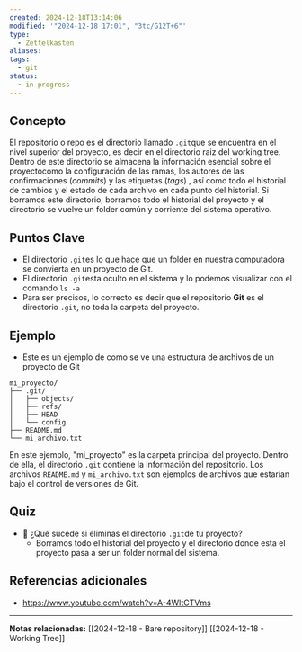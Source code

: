 ```yaml
---
created: 2024-12-18T13:14:06
modified: '"2024-12-18 17:01", "3tc/G12T+6"'
type:
  - Zettelkasten
aliases: 
tags:
  - git
status:
  - in-progress
---
```

## Concepto
El repositorio o repo es el directorio llamado `.git`que se encuentra en el nivel superior del proyecto, es decir en el directorio raiz del working tree. Dentro de este directorio se almacena la información esencial sobre el proyectocomo la configuración de las ramas, los autores de las confirmaciones (*commits*) y las etiquetas (*tags*) , así como todo el historial de cambios y el estado de cada archivo en cada punto del historial. Si borramos este directorio, borramos todo el historial del proyecto y el directorio se vuelve un folder común y corriente del sistema operativo.

## Puntos Clave
- El directorio `.git`es lo que hace que un folder en nuestra computadora se convierta en un proyecto de Git. 
- El directorio `.git`esta oculto en el sistema y lo podemos visualizar con el comando `ls -a`
- Para ser precisos, lo correcto es decir que el repositorio **Git** es el directorio `.git`, no toda la carpeta del proyecto.

## Ejemplo
- Este es un ejemplo de como se ve una estructura de archivos de un proyecto de Git
```
mi_proyecto/
├── .git/
│   ├── objects/
│   ├── refs/
│   ├── HEAD
│   └── config
├── README.md
└── mi_archivo.txt
```

En este ejemplo, "mi_proyecto" es la carpeta principal del proyecto. Dentro de ella, el directorio `.git` contiene la información del repositorio. Los archivos `README.md` y `mi_archivo.txt` son ejemplos de archivos que estarían bajo el control de versiones de Git.


## Quiz
- 🍒 ¿Qué sucede si eliminas el directorio `.git`de tu proyecto?
	- Borramos todo el historial del proyecto y el directorio donde esta el proyecto pasa a ser un folder normal del sistema.


## Referencias adicionales
- https://www.youtube.com/watch?v=A-4WltCTVms


--- 
 **Notas relacionadas:**
 [[2024-12-18 - Bare repository]]
[[2024-12-18 - Working Tree]]
